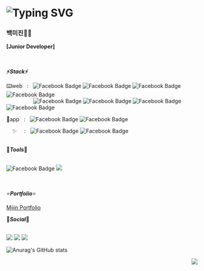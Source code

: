 
# ![Typing SVG](https://readme-typing-svg.herokuapp.com/?color=000000&lines=Hello,+I'm+BAEK+mijin+ෆ˙ᵕ˙ෆ&font=Kanit&size=20&color=white)

### 백미진👩‍💻

<b>
  [Junior Developer]
  <br><br><br>

  ⚡<i>Stack</i>⚡
  <br>
</b>

⌨️web &nbsp; : &nbsp;
![Facebook Badge](https://img.shields.io/badge/HTML5-E34F26?style=flat-square&logo=html5&logoColor=white)
![Facebook Badge](https://img.shields.io/badge/CSS3-1572B6?style=flat-square&logo=css3&logoColor=white)
![Facebook Badge](https://img.shields.io/badge/JavaScript-F7DF1E?style=flat-square&logo=javascript&logoColor=black)
![Facebook Badge](https://img.shields.io/badge/TypeScript-3178C6?style=flat-square&logo=typescript&logoColor=white)
<br>
&nbsp;&nbsp;&nbsp;&nbsp;&nbsp;&nbsp;&nbsp;&nbsp;&nbsp;&nbsp;&nbsp;&nbsp;&nbsp;&nbsp;&nbsp;&nbsp;&nbsp;
![Facebook Badge](https://img.shields.io/badge/React-61DAFB?style=flat-square&logo=react&logoColor=black)
![Facebook Badge](https://img.shields.io/badge/Vue.js-4FC08D?style=flat-square&logo=vuedotjs&logoColor=white)
![Facebook Badge](https://img.shields.io/badge/SASS-CC6699?style=flat-square&logo=sass&logoColor=white)
![Facebook Badge](https://img.shields.io/badge/StyledComponents-DB7093?style=flat-square&logo=styledcomponents&logoColor=white)
<br>

📱app &nbsp; : &nbsp;
![Facebook Badge](https://img.shields.io/badge/Dart-0175C2?style=flat-square&logo=dart&logoColor=white)
![Facebook Badge](https://img.shields.io/badge/Flutter-02569B?style=flat-square&logo=flutter&logoColor=white)
<br>

&nbsp;&nbsp;&nbsp; ✨ &nbsp;&nbsp;&nbsp; : &nbsp;
![Facebook Badge](https://img.shields.io/badge/FramerMotion-0055FF?style=flat-square&logo=framer&logoColor=white)
![Facebook Badge](https://img.shields.io/badge/Recoil-3578E5?style=flat-square&logo=recoil&logoColor=white)
<br><br>

🔨<b><i>Tools</i></b>🔨
<br><br>
    
![Facebook Badge](https://img.shields.io/badge/VSCode-007ACC?style=flat-square&logo=visualstudiocode&logoColor=white)
<a href="https://github.com/mijinB"><img src="https://img.shields.io/badge/GitHub-181717?style=flat-square&logo=github&logoColor=white&link=https://github.com/mijinB"/></a>
<br><br><br>


 ⭐️<b><i>Portfolio</i></b>⭐️
 <p>
   <a href="https://mijinb.github.io/pofol_front_react/#/info"> Mijin Portfolio </a>
 </p>
 🧸<b><i>Social</i></b>🧸
 <br><br>
 
 <p>
   <a href="https://www.google.co.kr"><img src="https://img.shields.io/badge/bmj13465@gmail.com-EA4335?style=flat-square&logo=gmail&logoColor=white&link=mailto:https://www.google.co.kr"/></a>
   <a href="https://blog.naver.com/bkmij"><img src="https://img.shields.io/badge/Blog-03C75A?style=flat-square&logo=naver&logoColor=white&link=mailto:https://blog.naver.com/bkmij"/></a>
   <a href="https://github.com/mijinB"><img src="https://img.shields.io/badge/GitHub-181717?style=flat-square&logo=github&logoColor=white&link=https://github.com/mijinB"/></a>
 </p>

 ![Anurag's GitHub stats](https://github-readme-stats.vercel.app/api?username=mijinB&show_icons=true&theme=radical)

<p align="right">
  <img src="https://hits.seeyoufarm.com/api/count/incr/badge.svg?url=https%3A%2F%2Fgithub.com%2FmijinB&count_bg=%2379C83D&title_bg=%23555555&icon=&icon_color=%23E7E7E7&title=hits&edge_flat=false">
</p>
